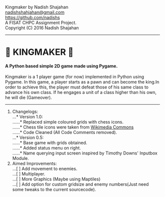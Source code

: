 Kingmaker by Nadish Shajahan  
nadishshahjahan@gmail.com  
https://github.com/nadishs  
A FISAT CHPC Assignment Project.  
Copyright (C) 2016 Nadish Shajahan  
_____
#  :crown: KINGMAKER :crown:
#### A Python based simple 2D game made using Pygame.
Kingmaker is a 1 player game (for now) implemented in Python using Pygame. In this game, a player starts as a pawn and can become the king.In order to achieve this, the player must defeat those of his same class to advance his own class. If he engages a unit of a class higher than his own, he will die (Gameover).
_____

1. Changelogs:   
 ...* Version 1.0:  
 ......* Replaced simple coloured grids with chess icons.  
 ......* Chess tile icons were taken from [Wikimedia Commons]( http://commons.wikimedia.org/wiki/File:Chess_tile_pd.png )  
 ......* Code Cleaned (All Code Comments removed).  
 ...* Version 0.5:  
 ......* Base game with grids obtained.  
 ......* Added status menu on right.  
 ......* Name querying input screen inspired by Timothy Downs' Inputbox Module.  
2. Aimed Improvements:   
	...[ ] Add movement to enemies.  
	...[ ] Multiplayer.  
	...[ ] More Graphics (Maybe using Maptiles)  
	...[ ] Add option for custom gridsize and enemy numbers(Just need some tweaks to the current sourcecode).  

